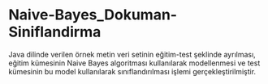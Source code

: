 # Naive-Bayes_Dokuman-Siniflandirma
Java dilinde verilen örnek metin veri setinin eğitim-test şeklinde ayrılması, eğitim kümesinin  Naive Bayes algoritması kullanılarak modellenmesi ve test kümesinin bu model kullanılarak sınıflandırılması işlemi gerçekleştirilmiştir.</br></br>
